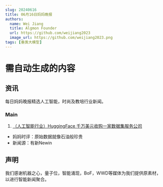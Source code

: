 ```yaml
---
slug: 20240616
title: 06月16日妈妈晚报
authors:
  name: Wei Jiang
  title: Algmon Founder
  url: https://github.com/weijiang2023
  image_url: https://github.com/weijiang2023.png
tags: [垂类大模型]
---
```


# 需自动生成的内容
## 资讯
每日妈妈晚报精选人工智能，时尚及教培行业新闻。

### Main

1. [（人工智能行业）HuggingFace 千万美元收购一家数据集服务公司](https://mp.weixin.qq.com/s/LmhVxBQKSdtXDFkJCkTsew)
* 妈妈时评：原始数据就像石油般珍贵
* 新闻源：有新Newin

## 声明

我们感谢机器之心，量子位，智能涌现，BoF，WWD等媒体为我们提供原素材，以进行智能新闻聚合。